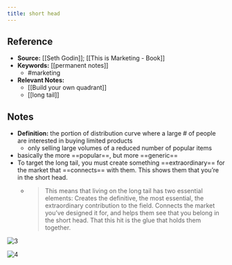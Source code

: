 ```yaml
---
title: short head
---
```

## Reference
- **Source:** [[Seth Godin]]; [[This is Marketing - Book]]
- **Keywords:** [[permanent notes]]
	- #marketing
- **Relevant Notes:**
	- [[Build your own quadrant]]
	- [[long tail]]
## Notes
- **Definition:** the portion of distribution curve where a large # of people are interested in buying limited products
	-  only selling large volumes of a reduced number of popular items
- basically the more ==popular==, but more ==generic==
- To target the long tail, you must create something ==extraordinary== for the market that ==connects== with them. This shows them that you’re in the short head.
	- > This means that living on the long tail has two essential elements: Creates the definitive, the most essential, the extraordinary contribution to the field. Connects the market you’ve designed it for, and helps them see that you belong in the short head. That this hit is the glue that holds them together.


![3](https://raventools.com/marketing-glossary/wp-content/uploads/2016/03/keyword-research-v08-630x475.png)

![4](https://www.researchgate.net/profile/Debanjan_Mahata2/publication/279980535/figure/fig2/AS:284437465059339@1444826584653/Short-Head-Vs-Long-Tail-media-sources.png)
